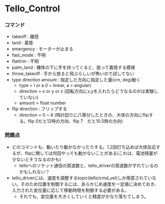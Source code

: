 # Tello_Control
### コマンド
- takeoff : 離陸
- land  : 着陸
- emergency : モーターが止まる
- fast_mode : 不明
- flattrim  : 不明
- palm_land : 機体の下に手を持ってくると、狙って着陸する模様
- throw_takeoff : 手から放ると飛ぶらしいが怖いので試してない
- type direction amount : 指定した方向に指定した量(cm, deg)動く
  - type = l or a (l = linear, a = angular)
  - direction = x or y or z (回転方向にx,yを入れたらどうなるのかは実験していない)
  - amount = float number
- flip direction  : フリップする
  - direction = 0 ~ 8 (時計回りに八等分したときの、大体の方向にflipする。flip 0だと12時の方向、flip 7　だと10.5時の方向)    
 
### 問題点
- どのコマンドも、動いたり動かなかったりする。1,2回打ち込めば大体反応するが、flipに関しては何回やっても動かないことがある(これは、電池残量が少ないとそうなるのかも)
  - telloへのソケット通信の周波数と、tello_driverの周波数がずれているのかもしれない？
- tello_driverには、速度を調整するtopic(tello/cmd_vel)しか用意されていない。そのため位置を制御するには、あらかじめ速度を一定値に決めておき、入力された変位量に応じて移動時間を制御する必要がある。
  - それでも、変位量を大きくしていくと精度がかなり落ちてしまう。
 
